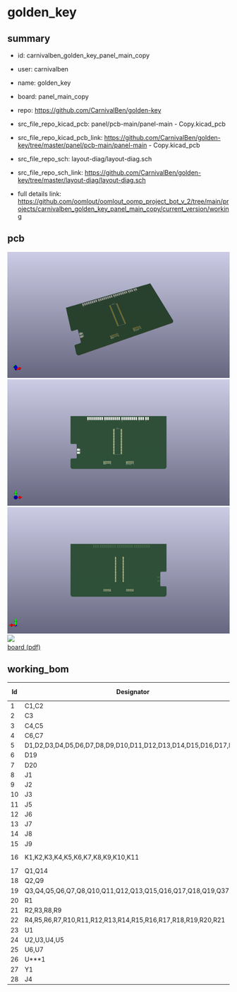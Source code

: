 # golden_key
 
## summary 
* id: carnivalben_golden_key_panel_main_copy
* user: carnivalben
* name: golden_key
* board: panel_main_copy
* repo: https://github.com/CarnivalBen/golden-key
* src_file_repo_kicad_pcb: panel/pcb-main/panel-main - Copy.kicad_pcb
* src_file_repo_kicad_pcb_link: https://github.com/CarnivalBen/golden-key/tree/master/panel/pcb-main/panel-main - Copy.kicad_pcb


* src_file_repo_sch: layout-diag/layout-diag.sch
* src_file_repo_sch_link: https://github.com/CarnivalBen/golden-key/tree/master/layout-diag/layout-diag.sch
* full details link: https://github.com/oomlout/oomlout_oomp_project_bot_v_2/tree/main/projects/carnivalben_golden_key_panel_main_copy/current_version/working  


## pcb  
![](working_3d_600.png) 
![](working_3d_front_600.png)  
![](working_3d_back_600.png)  
![](working_600.png)  
[board (pdf)](working.pdf)  

## working_bom
| Id | Designator | Footprint | Quantity | Designation | Supplier and ref |  | None | 
| --- | --- | --- | --- | --- | --- | --- | --- | 
| 1 | C1,C2 | CP_Radial_D10.0mm_P5.00mm | 2 | 470uF |  |  | [''] | 
| 2 | C3 | C_Disc_D4.7mm_W2.5mm_P5.00mm | 1 | 10nF |  |  | [''] | 
| 3 | C4,C5 | C_Disc_D3.4mm_W2.1mm_P2.50mm | 2 | 33pF |  |  | [''] | 
| 4 | C6,C7 | CP_Radial_D18.0mm_P7.50mm | 2 | 4700uF |  |  | [''] | 
| 5 | D1,D2,D3,D4,D5,D6,D7,D8,D9,D10,D11,D12,D13,D14,D15,D16,D17,D18 | D_DO-15_P12.70mm_Horizontal | 18 | 1N4001 |  |  | [''] | 
| 6 | D19 | D_DO-15_P10.16mm_Horizontal | 1 | 12V |  |  | [''] | 
| 7 | D20 | D_DO-15_P10.16mm_Horizontal | 1 | 5V |  |  | [''] | 
| 8 | J1 | Wire_Pads_Edge_1x2 | 1 | PSU IN |  |  | [''] | 
| 9 | J2 | DIN_Socket_Edge_Solder_4pin | 1 | SPEED CTRL |  |  | [''] | 
| 10 | J3 | Pin_Header_Straight_1x06_Pitch2.54mm | 1 | ICSP |  |  | [''] | 
| 11 | J5 | Pin_Header_Straight_2x06_Pitch2.54mm | 1 | DISPLAY |  |  | [''] | 
| 12 | J6 | Wire_Pads_Edge_2x8 | 1 | CONN-L1 |  |  | [''] | 
| 13 | J7 | Wire_Pads_Edge_2x8 | 1 | CONN-L2 |  |  | [''] | 
| 14 | J8 | Wire_Pads_Edge_2x8 | 1 | CONN-R1 |  |  | [''] | 
| 15 | J9 | Wire_Pads_Edge_2x3 | 1 | CONN-R2 |  |  | [''] | 
| 16 | K1,K2,K3,K4,K5,K6,K7,K8,K9,K10,K11 | TRK22X3-XXDC | 11 | TRK2233-12DC |  |  | [''] | 
| 17 | Q1,Q14 | TO-92_Inline_Wide | 2 | 2N2222 |  |  | [''] | 
| 18 | Q2,Q9 | TO-220-3_Vertical | 2 | TIP32 |  |  | [''] | 
| 19 | Q3,Q4,Q5,Q6,Q7,Q8,Q10,Q11,Q12,Q13,Q15,Q16,Q17,Q18,Q19,Q37 | TO-126_Vertical | 16 | BD679 |  |  | [''] | 
| 20 | R1 | R_Axial_DIN0207_L6.3mm_D2.5mm_P10.16mm_Horizontal | 1 | 10K |  |  | [''] | 
| 21 | R2,R3,R8,R9 | R_Axial_DIN0207_L6.3mm_D2.5mm_P10.16mm_Horizontal | 4 | 5K |  |  | [''] | 
| 22 | R4,R5,R6,R7,R10,R11,R12,R13,R14,R15,R16,R17,R18,R19,R20,R21 | R_Axial_DIN0207_L6.3mm_D2.5mm_P10.16mm_Horizontal | 16 | 1K |  |  | [''] | 
| 23 | U1 | TO-220-3_Vertical | 1 | LM7805_TO220 |  |  | [''] | 
| 24 | U2,U3,U4,U5 | DIP-16_W7.62mm_LongPads | 4 | 74HC595 |  |  | [''] | 
| 25 | U6,U7 | DIP-16_W7.62mm_LongPads | 2 | ULN2003A |  |  | [''] | 
| 26 | U***1 | DIP-40_W15.24mm_LongPads | 1 | PIC16F877A |  |  | [''] | 
| 27 | Y1 | Crystal_HC49-U_Vertical | 1 | 20MHz |  |  | [''] | 
| 28 | J4 | Pin_Header_Straight_2x06_Pitch2.54mm | 1 | PUSH-BUTTON |  |  | [''] | 




